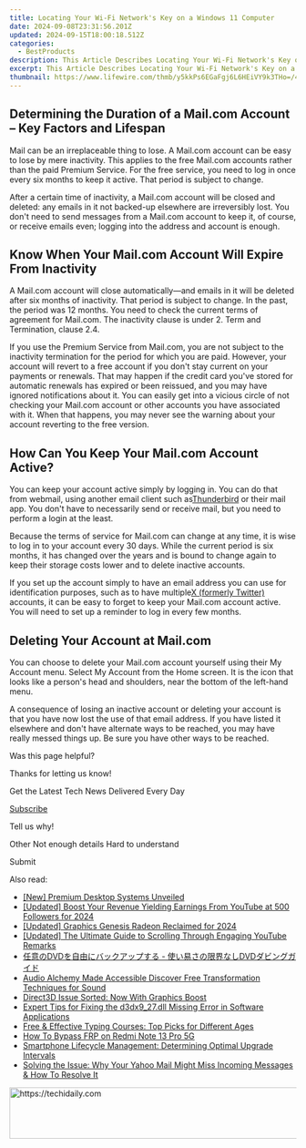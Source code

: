 ```yaml
---
title: Locating Your Wi-Fi Network's Key on a Windows 11 Computer
date: 2024-09-08T23:31:56.201Z
updated: 2024-09-15T18:00:18.512Z
categories:
  - BestProducts
description: This Article Describes Locating Your Wi-Fi Network's Key on a Windows 11 Computer
excerpt: This Article Describes Locating Your Wi-Fi Network's Key on a Windows 11 Computer
thumbnail: https://www.lifewire.com/thmb/y5kkPs6EGaFgj6L6HEiVY9k3THo=/400x300/filters:no_upscale():max_bytes(150000):strip_icc():format(webp)/Wi-Fi-916107c210f64fe2b6ad94f368ac137c.jpg
---
```


## Determining the Duration of a Mail.com Account – Key Factors and Lifespan
 Mail can be an irreplaceable thing to lose. A Mail.com account can be easy to lose by mere inactivity. This applies to the free Mail.com accounts rather than the paid Premium Service. For the free service, you need to log in once every six months to keep it active. That period is subject to change.

 After a certain time of inactivity, a Mail.com account will be closed and deleted: any emails in it not backed-up elsewhere are irreversibly lost. You don't need to send messages from a Mail.com account to keep it, of course, or receive emails even; logging into the address and account is enough.

## Know When Your Mail.com Account Will Expire From Inactivity

 A Mail.com account will close automatically—and emails in it will be deleted after six months of inactivity. That period is subject to change. In the past, the period was 12 months. You need to check the current terms of agreement for Mail.com. The inactivity clause is under 2\. Term and Termination, clause 2.4.

 If you use the Premium Service from Mail.com, you are not subject to the inactivity termination for the period for which you are paid. However, your account will revert to a free account if you don't stay current on your payments or renewals. That may happen if the credit card you've stored for automatic renewals has expired or been reissued, and you may have ignored notifications about it. You can easily get into a vicious circle of not checking your Mail.com account or other accounts you have associated with it. When that happens, you may never see the warning about your account reverting to the free version.

## How Can You Keep Your Mail.com Account Active?

 You can keep your account active simply by logging in. You can do that from webmail, using another email client such as[Thunderbird](https://www.lifewire.com/mozilla-thunderbird-review-1173071) or their mail app. You don't have to necessarily send or receive mail, but you need to perform a login at the least.

 Because the terms of service for Mail.com can change at any time, it is wise to log in to your account every 30 days. While the current period is six months, it has changed over the years and is bound to change again to keep their storage costs lower and to delete inactive accounts.

 If you set up the account simply to have an email address you can use for identification purposes, such as to have multiple[X (formerly Twitter)](https://www.lifewire.com/what-exactly-is-twitter-2483331) accounts, it can be easy to forget to keep your Mail.com account active. You will need to set up a reminder to log in every few months.

## Deleting Your Account at Mail.com

 You can choose to delete your Mail.com account yourself using their My Account menu. Select My Account from the Home screen. It is the icon that looks like a person's head and shoulders, near the bottom of the left-hand menu.

 A consequence of losing an inactive account or deleting your account is that you have now lost the use of that email address. If you have listed it elsewhere and don't have alternate ways to be reached, you may have really messed things up. Be sure you have other ways to be reached.

Was this page helpful?

Thanks for letting us know!

 Get the Latest Tech News Delivered Every Day

[Subscribe](https://www.lifewire.com/#)

Tell us why!

 Other  Not enough details  Hard to understand

 Submit

<ins class="adsbygoogle"
     style="display:block"
     data-ad-format="autorelaxed"
     data-ad-client="ca-pub-7571918770474297"
     data-ad-slot="1223367746"></ins>

<ins class="adsbygoogle"
     style="display:block"
     data-ad-client="ca-pub-7571918770474297"
     data-ad-slot="8358498916"
     data-ad-format="auto"
     data-full-width-responsive="true"></ins>

<span class="atpl-alsoreadstyle">Also read:</span>
<div><ul>
<li><a href="https://extra-guidance.techidaily.com/new-premium-desktop-systems-unveiled/"><u>[New] Premium Desktop Systems Unveiled</u></a></li>
<li><a href="https://youtube-docs.techidaily.com/ed-boost-your-revenue-yielding-earnings-from-youtube-at-500-followers-for-2024/"><u>[Updated] Boost Your Revenue Yielding Earnings From YouTube at 500 Followers for 2024</u></a></li>
<li><a href="https://video-capture.techidaily.com/updated-graphics-genesis-radeon-reclaimed-for-2024/"><u>[Updated] Graphics Genesis Radeon Reclaimed for 2024</u></a></li>
<li><a href="https://some-approaches.techidaily.com/updated-the-ultimate-guide-to-scrolling-through-engaging-youtube-remarks/"><u>[Updated] The Ultimate Guide to Scrolling Through Engaging YouTube Remarks</u></a></li>
<li><a href="https://solve-help.techidaily.com/1725285900704-dvd-dvd/"><u>任意のDVDを自由にバックアップする - 使い易さの限界なしDVDダビングガイド</u></a></li>
<li><a href="https://vp-tips.techidaily.com/audio-alchemy-made-accessible-discover-free-transformation-techniques-for-sound/"><u>Audio Alchemy Made Accessible Discover Free Transformation Techniques for Sound</u></a></li>
<li><a href="https://graphic-issues.techidaily.com/direct3d-issue-sorted-now-with-graphics-boost/"><u>Direct3D Issue Sorted: Now With Graphics Boost</u></a></li>
<li><a href="https://tech-recovery.techidaily.com/expert-tips-for-fixing-the-d3dx927dll-missing-error-in-software-applications/"><u>Expert Tips for Fixing the d3dx9_27.dll Missing Error in Software Applications</u></a></li>
<li><a href="https://tech-recovery.techidaily.com/free-and-effective-typing-courses-top-picks-for-different-ages/"><u>Free & Effective Typing Courses: Top Picks for Different Ages</u></a></li>
<li><a href="https://phone-solutions.techidaily.com/how-to-bypass-frp-on-redmi-note-13-pro-5g-by-drfone-android-unlock-remove-google-frp/"><u>How To Bypass FRP on Redmi Note 13 Pro 5G</u></a></li>
<li><a href="https://tech-recovery.techidaily.com/smartphone-lifecycle-management-determining-optimal-upgrade-intervals/"><u>Smartphone Lifecycle Management: Determining Optimal Upgrade Intervals</u></a></li>
<li><a href="https://tech-recovery.techidaily.com/solving-the-issue-why-your-yahoo-mail-might-miss-incoming-messages-and-how-to-resolve-it/"><u>Solving the Issue: Why Your Yahoo Mail Might Miss Incoming Messages & How To Resolve It</u></a></li>
</ul></div>

<!-- affiliate ads begin -->
<a href="https://smilemakers.pxf.io/c/5597632/2123901/26106" target="_top" id="2123901">
  <img src="//a.impactradius-go.com/display-ad/26106-2123901" border="0" alt="https://techidaily.com" width="728" height="90"/>
</a>
<img height="0" width="0" src="https://smilemakers.pxf.io/i/5597632/2123901/26106" style="position:absolute;visibility:hidden;" border="0" />
<!-- affiliate ads end -->

